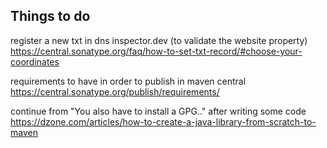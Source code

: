 ## Things to do

register a new txt in dns inspector.dev (to validate the website property) 
https://central.sonatype.org/faq/how-to-set-txt-record/#choose-your-coordinates

requirements to have in order to publish in maven central 
https://central.sonatype.org/publish/requirements/


continue from "You also have to install a GPG.." after writing some code
https://dzone.com/articles/how-to-create-a-java-library-from-scratch-to-maven